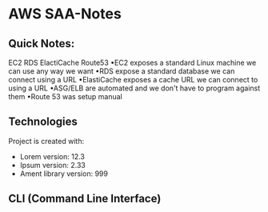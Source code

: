 # AWS SAA-Notes
## Quick Notes:
EC2
RDS
ElactiCache
Route53
  •EC2 exposes a standard Linux machine we can use any way we want
  •RDS expose a standard database we can connect using a URL
  •ElastiCache exposes a cache URL we can connect to using a URL
  •ASG/ELB are automated and we don't have to program against them
  •Route 53 was setup manual
  
  ## Technologies
Project is created with:
* Lorem version: 12.3
* Ipsum version: 2.33
* Ament library version: 999

## CLI (Command Line Interface) 
